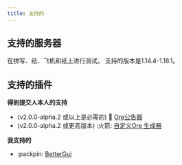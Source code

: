 ```yaml
---
title: 支持的
---
```


## 支持的服务器

在拼写、纸、飞机和纸上进行测试。 支持的版本是1.14.4-1.18.1。

## 支持的插件

__得到提交人本人的支持__

* (v2.0.0-alpha.2 或以上是必需的) 📢 [Ore公告器](https://alessiodp.com/docs/oreannouncer/editblock#custom)
* (v2.0.0-alpha.2 或更高版本) :火箭: [自定义Ore 生成器](https://github.com/DerFrZocker/Custom-Ore-Generator/wiki/ItemMods)

__我支持的__

* :packpin: [BetterGui](better-gui.md)
